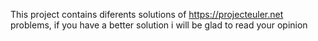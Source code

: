 This project contains diferents solutions of https://projecteuler.net problems, if you have a better solution i will be glad to read your opinion
